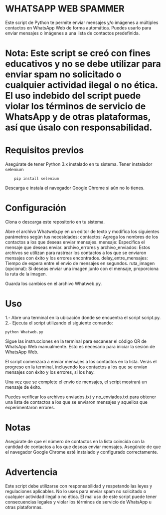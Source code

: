 # WHATSAPP WEB SPAMMER

Este script de Python te permite enviar mensajes y/o imágenes a múltiples contactos en WhatsApp Web de forma automática. Puedes usarlo para enviar mensajes o imágenes a una lista de contactos predefinida.

# Nota: Este script se creó con fines educativos y no se debe utilizar para enviar spam no solicitado o cualquier actividad ilegal o no ética. El uso indebido del script puede violar los términos de servicio de WhatsApp y de otras plataformas, así que úsalo con responsabilidad.

# Requisitos previos

Asegúrate de tener Python 3.x instalado en tu sistema.
Tener instalador selenium 

        pip install selenium
    
Descarga e instala el navegador Google Chrome si aún no lo tienes.

# Configuración

Clona o descarga este repositorio en tu sistema.

Abre el archivo Whatweb.py en un editor de texto y modifica los siguientes parámetros según tus necesidades:
        contactos: Agrega los nombres de los contactos a los que deseas enviar mensajes.
        mensaje: Especifica el mensaje que deseas enviar.
        archivo_errores y archivo_enviados: Estos archivos se utilizan para rastrear los contactos a los que se enviaron mensajes con éxito y los errores encontrados.
        delay_entre_mensajes: Tiempo de espera entre el envío de mensajes en segundos.
        ruta_imagen (opcional): Si deseas enviar una imagen junto con el mensaje, proporciona la ruta de la imagen.

Guarda los cambios en el archivo Whatweb.py.

# Uso

1.- Abre una terminal en la ubicación donde se encuentra el script script.py.
2.- Ejecuta el script utilizando el siguiente comando:

    python Whatweb.py

Sigue las instrucciones en la terminal para escanear el código QR de WhatsApp Web manualmente. Esto es necesario para iniciar la sesión de WhatsApp Web.

El script comenzará a enviar mensajes a los contactos en la lista. Verás el progreso en la terminal, incluyendo los contactos a los que se envían mensajes con éxito y los errores, si los hay.

Una vez que se complete el envío de mensajes, el script mostrará un mensaje de éxito.

Puedes verificar los archivos enviados.txt y no_enviados.txt para obtener una lista de contactos a los que se enviaron mensajes y aquellos que experimentaron errores.

# Notas

Asegúrate de que el número de contactos en la lista coincida con la cantidad de contactos a los que deseas enviar mensajes.
Asegúrate de que el navegador Google Chrome esté instalado y configurado correctamente.

# Advertencia

Este script debe utilizarse con responsabilidad y respetando las leyes y regulaciones aplicables. No lo uses para enviar spam no solicitado o cualquier actividad ilegal o no ética. El mal uso de este script puede tener consecuencias legales y violar los términos de servicio de WhatsApp u otras plataformas.
